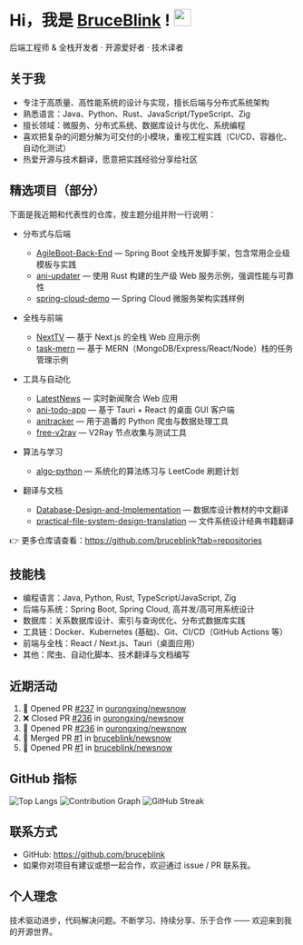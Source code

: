 # Hi，我是 [BruceBlink](https://github.com/bruceblink) ! <img src="https://media.giphy.com/media/hvRJCLFzcasrR4ia7z/giphy.gif" width="30">

后端工程师 & 全栈开发者 · 开源爱好者 · 技术译者

## 关于我

- 专注于高质量、高性能系统的设计与实现，擅长后端与分布式系统架构
- 熟悉语言：Java、Python、Rust、JavaScript/TypeScript、Zig
- 擅长领域：微服务、分布式系统、数据库设计与优化、系统编程
- 喜欢把复杂的问题分解为可交付的小模块，重视工程实践（CI/CD、容器化、自动化测试）
- 热爱开源与技术翻译，愿意把实践经验分享给社区


## 精选项目（部分）

下面是我近期和代表性的仓库，按主题分组并附一行说明：

- 分布式与后端
  - [AgileBoot-Back-End](https://github.com/bruceblink/AgileBoot-Back-End) — Spring Boot 全栈开发脚手架，包含常用企业级模板与实践
  - [ani-updater](https://github.com/bruceblink/ani-updater) — 使用 Rust 构建的生产级 Web 服务示例，强调性能与可靠性
  - [spring-cloud-demo](https://github.com/bruceblink/spring-cloud-demo) — Spring Cloud 微服务架构实践样例

- 全栈与前端
  - [NextTV](https://github.com/bruceblink/NextTV) — 基于 Next.js 的全栈 Web 应用示例
  - [task-mern](https://github.com/bruceblink/task-mern) — 基于 MERN（MongoDB/Express/React/Node）栈的任务管理示例

- 工具与自动化
  - [LatestNews](https://github.com/bruceblink/LatestNews) — 实时新闻聚合 Web 应用
  - [ani-todo-app](https://github.com/bruceblink/ani-todo-app) — 基于 Tauri + React 的桌面 GUI 客户端
  - [anitracker](https://github.com/bruceblink/anitracker) — 用于追番的 Python 爬虫与数据处理工具
  - [free-v2ray](https://github.com/bruceblink/free-v2ray) — V2Ray 节点收集与测试工具

- 算法与学习
  - [algo-python](https://github.com/bruceblink/algo-python) — 系统化的算法练习与 LeetCode 刷题计划

- 翻译与文档
  - [Database-Design-and-Implementation](https://github.com/bruceblink/Database-Design-and-Implementation) — 数据库设计教材的中文翻译
  - [practical-file-system-design-translation](https://github.com/bruceblink/practical-file-system-design-translation) — 文件系统设计经典书籍翻译

👉 更多仓库请查看：https://github.com/bruceblink?tab=repositories


## 技能栈

- 编程语言：Java, Python, Rust, TypeScript/JavaScript, Zig
- 后端与系统：Spring Boot, Spring Cloud, 高并发/高可用系统设计
- 数据库：关系数据库设计、索引与查询优化、分布式数据库实践
- 工具链：Docker、Kubernetes (基础)、Git、CI/CD（GitHub Actions 等）
- 前端与全栈：React / Next.js、Tauri（桌面应用）
- 其他：爬虫、自动化脚本、技术翻译与文档编写

## 近期活动

<!--START_SECTION:activity-->
1. 💪 Opened PR [#237](https://github.com/ourongxing/newsnow/pull/237) in [ourongxing/newsnow](https://github.com/ourongxing/newsnow)
2. ❌ Closed PR [#236](https://github.com/ourongxing/newsnow/pull/236) in [ourongxing/newsnow](https://github.com/ourongxing/newsnow)
3. 💪 Opened PR [#236](https://github.com/ourongxing/newsnow/pull/236) in [ourongxing/newsnow](https://github.com/ourongxing/newsnow)
4. 🎉 Merged PR [#1](https://github.com/bruceblink/newsnow/pull/1) in [bruceblink/newsnow](https://github.com/bruceblink/newsnow)
5. 💪 Opened PR [#1](https://github.com/bruceblink/newsnow/pull/1) in [bruceblink/newsnow](https://github.com/bruceblink/newsnow)
<!--END_SECTION:activity-->


## GitHub 指标

<!-- 可视化：语言分布、贡献图、连胜（Streak） -->
![Top Langs](https://github-readme-stats.vercel.app/api/top-langs/?username=bruceblink&layout=compact&theme=radical)
![Contribution Graph](https://github-readme-activity-graph.vercel.app/graph?username=bruceblink&theme=radical)
![GitHub Streak](https://github-readme-streak-stats-nfv4.vercel.app?user=bruceblink&theme=dark&hide_border=true&border_radius=4.1&locale=zh_Hans)


## 联系方式

- GitHub: https://github.com/bruceblink
- 如果你对项目有建议或想一起合作，欢迎通过 issue / PR 联系我。


## 个人理念

技术驱动进步，代码解决问题。不断学习、持续分享、乐于合作 —— 欢迎来到我的开源世界。

